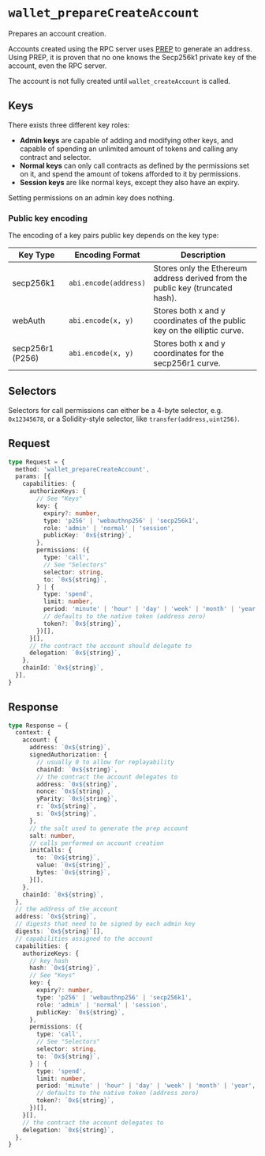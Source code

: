 # `wallet_prepareCreateAccount`

Prepares an account creation.

Accounts created using the RPC server uses [PREP](https://blog.biconomy.io/prep-deep-dive/) to generate an address. Using PREP, it is proven that no one knows the Secp256k1 private key of the account, even the RPC server.

The account is not fully created until `wallet_createAccount` is called.

## Keys

There exists three different key roles:

- **Admin keys** are capable of adding and modifying other keys, and capable of spending an unlimited amount of tokens and calling any contract and selector.
- **Normal keys** can only call contracts as defined by the permissions set on it, and spend the amount of tokens afforded to it by permissions.
- **Session keys** are like normal keys, except they also have an expiry.

Setting permissions on an admin key does nothing.

### Public key encoding

The encoding of a key pairs public key depends on the key type:

| Key Type         | Encoding Format       | Description                                                                    |
| ---------------- | --------------------- | ------------------------------------------------------------------------------ |
| secp256k1        | `abi.encode(address)` | Stores only the Ethereum address derived from the public key (truncated hash). |
| webAuth          | `abi.encode(x, y)`    | Stores both x and y coordinates of the public key on the elliptic curve.       |
| secp256r1 (P256) | `abi.encode(x, y) `   | Stores both x and y coordinates for the secp256r1 curve.                       |

## Selectors

Selectors for call permissions can either be a 4-byte selector, e.g. `0x12345678`, or a Solidity-style selector, like `transfer(address,uint256)`.

## Request

```ts
type Request = {
  method: 'wallet_prepareCreateAccount',
  params: [{
    capabilities: {
      authorizeKeys: {
        // See "Keys"
        key: {
          expiry?: number,
          type: 'p256' | 'webauthnp256' | 'secp256k1',
          role: 'admin' | 'normal' | 'session',
          publicKey: `0x${string}`,
        },
        permissions: ({
          type: 'call',
          // See "Selectors"
          selector: string,
          to: `0x${string}`,
        } | {
          type: 'spend',
          limit: number,
          period: 'minute' | 'hour' | 'day' | 'week' | 'month' | 'year',
          // defaults to the native token (address zero)
          token?: `0x${string}`,
        })[],
      }[],
      // the contract the account should delegate to
      delegation: `0x${string}`,
    },
    chainId: `0x${string}`,
  }],
}
```

## Response

```ts
type Response = {
  context: {
    account: {
      address: `0x${string}`,
      signedAuthorization: {
        // usually 0 to allow for replayability
        chainId: `0x${string}`,
        // the contract the account delegates to
        address: `0x${string}`,
        nonce: `0x${string}`,
        yParity: `0x${string}`,
        r: `0x${string}`,
        s: `0x${string}`,
      },
      // the salt used to generate the prep account
      salt: number,
      // calls performed on account creation
      initCalls: {
        to: `0x${string}`,
        value: `0x${string}`,
        bytes: `0x${string}`,
      }[],
    },
    chainId: `0x${string}`,
  },
  // the address of the account
  address: `0x${string}`,
  // digests that need to be signed by each admin key
  digests: `0x${string}`[],
  // capabilities assigned to the account
  capabilities: {
    authorizeKeys: {
      // key hash
      hash: `0x${string}`,
      // See "Keys"
      key: {
        expiry?: number,
        type: 'p256' | 'webauthnp256' | 'secp256k1',
        role: 'admin' | 'normal' | 'session',
        publicKey: `0x${string}`,
      },
      permissions: ({
        type: 'call',
        // See "Selectors"
        selector: string,
        to: `0x${string}`,
      } | {
        type: 'spend',
        limit: number,
        period: 'minute' | 'hour' | 'day' | 'week' | 'month' | 'year',
        // defaults to the native token (address zero)
        token?: `0x${string}`,
      })[],
    }[],
    // the contract the account delegates to
    delegation: `0x${string}`,
  },
}
```
